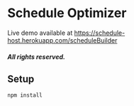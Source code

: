 #   Schedule Optimizer

Live demo available at https://schedule-host.herokuapp.com/scheduleBuilder

#####  All rights reserved.



##  Setup

```
npm install
```
